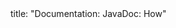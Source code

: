 <frontmatter>
title: "Documentation: JavaDoc: How"
</frontmatter>

<include src="unit-inPage-asFlat.md" boilerplate />
